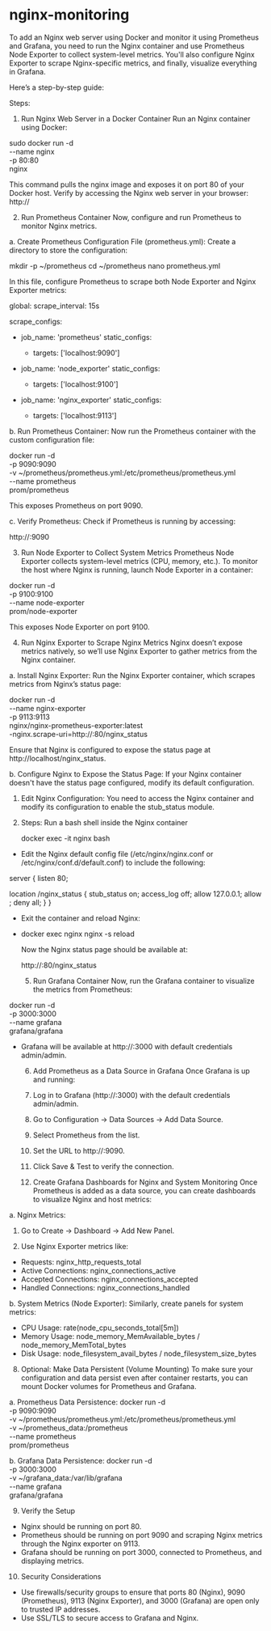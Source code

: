 # nginx-monitoring

To add an Nginx web server using Docker and monitor it using Prometheus and Grafana, you need to run the Nginx container and use Prometheus Node Exporter to collect system-level metrics. You'll also configure Nginx Exporter to scrape Nginx-specific metrics, and finally, visualize everything in Grafana.

Here’s a step-by-step guide:

Steps:
1. Run Nginx Web Server in a Docker Container
Run an Nginx container using Docker:

sudo docker run -d \
  --name nginx \
  -p 80:80 \
  nginx
  
  This command pulls the nginx image and exposes it on port 80 of your Docker host. Verify by accessing the Nginx web server in your browser:
  http://<your-server-ip>

  2. Run Prometheus Container
Now, configure and run Prometheus to monitor Nginx metrics.

a. Create Prometheus Configuration File (prometheus.yml):
Create a directory to store the configuration:

mkdir -p ~/prometheus
cd ~/prometheus
nano prometheus.yml

In this file, configure Prometheus to scrape both Node Exporter and Nginx Exporter metrics:

global:
  scrape_interval: 15s

scrape_configs:
  - job_name: 'prometheus'
    static_configs:
      - targets: ['localhost:9090']

  - job_name: 'node_exporter'
    static_configs:
      - targets: ['localhost:9100']

  - job_name: 'nginx_exporter'
    static_configs:
      - targets: ['localhost:9113']

b. Run Prometheus Container:
Now run the Prometheus container with the custom configuration file:

docker run -d \
  -p 9090:9090 \
  -v ~/prometheus/prometheus.yml:/etc/prometheus/prometheus.yml \
  --name prometheus \
  prom/prometheus

 This exposes Prometheus on port 9090.

c. Verify Prometheus:
Check if Prometheus is running by accessing:

http://<your-server-ip>:9090

3. Run Node Exporter to Collect System Metrics
Prometheus Node Exporter collects system-level metrics (CPU, memory, etc.). To monitor the host where Nginx is running, launch Node Exporter in a container:

docker run -d \
  -p 9100:9100 \
  --name node-exporter \
  prom/node-exporter
  
This exposes Node Exporter on port 9100.

4. Run Nginx Exporter to Scrape Nginx Metrics
Nginx doesn’t expose metrics natively, so we’ll use Nginx Exporter to gather metrics from the Nginx container.

a. Install Nginx Exporter:
Run the Nginx Exporter container, which scrapes metrics from Nginx’s status page:

docker run -d \
  --name nginx-exporter \
  -p 9113:9113 \
  nginx/nginx-prometheus-exporter:latest \
  -nginx.scrape-uri=http://<your-server-ip>:80/nginx_status
  
Ensure that Nginx is configured to expose the status page at http://localhost/nginx_status.

b. Configure Nginx to Expose the Status Page:
If your Nginx container doesn't have the status page configured, modify its default configuration.

1. Edit Nginx Configuration: You need to access the Nginx container and modify its configuration to enable the stub_status module.

2. Steps:
   Run a bash shell inside the Nginx container

   docker exec -it nginx bash

 - Edit the Nginx default config file (/etc/nginx/nginx.conf or /etc/nginx/conf.d/default.conf) to include the following:

  server {
  listen 80;

  location /nginx_status {
    stub_status on;
    access_log off;
    allow 127.0.0.1;
    allow <your-server-ip>;
    deny all;
  }
}

- Exit the container and reload Nginx:
- 
  docker exec nginx nginx -s reload

  Now the Nginx status page should be available at:

  http://<your-server-ip>:80/nginx_status

  5. Run Grafana Container
Now, run the Grafana container to visualize the metrics from Prometheus:

docker run -d \
  -p 3000:3000 \
  --name grafana \
  grafana/grafana
  
- Grafana will be available at http://<your-server-ip>:3000 with default credentials admin/admin.

  6. Add Prometheus as a Data Source in Grafana
    Once Grafana is up and running:

    1. Log in to Grafana (http://:3000) with the default credentials admin/admin.
    2. Go to Configuration → Data Sources → Add Data Source.
    3. Select Prometheus from the list.
    4. Set the URL to http://:9090.
    5. Click Save & Test to verify the connection.

  7. Create Grafana Dashboards for Nginx and System Monitoring
Once Prometheus is added as a data source, you can create dashboards to visualize Nginx and host metrics:

a. Nginx Metrics:
   1. Go to Create → Dashboard → Add New Panel.

   2. Use Nginx Exporter metrics like:

- Requests: nginx_http_requests_total
- Active Connections: nginx_connections_active
- Accepted Connections: nginx_connections_accepted
- Handled Connections: nginx_connections_handled
  
b. System Metrics (Node Exporter):
Similarly, create panels for system metrics:

- CPU Usage: rate(node_cpu_seconds_total[5m])
- Memory Usage: node_memory_MemAvailable_bytes / node_memory_MemTotal_bytes
- Disk Usage: node_filesystem_avail_bytes / node_filesystem_size_bytes

8. Optional: Make Data Persistent (Volume Mounting)
To make sure your configuration and data persist even after container restarts, you can mount Docker volumes for Prometheus and Grafana.

a. Prometheus Data Persistence:
docker run -d \
  -p 9090:9090 \
  -v ~/prometheus/prometheus.yml:/etc/prometheus/prometheus.yml \
  -v ~/prometheus_data:/prometheus \
  --name prometheus \
  prom/prometheus

b. Grafana Data Persistence:
docker run -d \
  -p 3000:3000 \
  -v ~/grafana_data:/var/lib/grafana \
  --name grafana \
  grafana/grafana

9. Verify the Setup
  - Nginx should be running on port 80.
  - Prometheus should be running on port 9090 and scraping Nginx metrics through the Nginx exporter on 9113.
  - Grafana should be running on port 3000, connected to Prometheus, and displaying metrics.

10. Security Considerations
  - Use firewalls/security groups to ensure that ports 80 (Nginx), 9090 (Prometheus), 9113 (Nginx Exporter), and 3000 (Grafana) are open only to trusted IP addresses.
  - Use SSL/TLS to secure access to Grafana and Nginx.

  
